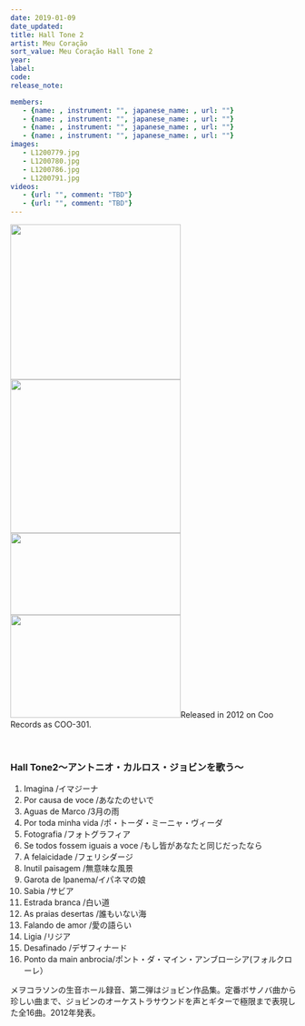 ```yaml
---
date: 2019-01-09
date_updated: 
title: Hall Tone 2
artist: Meu Coração
sort_value: Meu Coração Hall Tone 2
year: 
label: 
code: 
release_note: 

members:
   - {name: , instrument: "", japanese_name: , url: ""}
   - {name: , instrument: "", japanese_name: , url: ""}
   - {name: , instrument: "", japanese_name: , url: ""}
   - {name: , instrument: "", japanese_name: , url: ""}
images: 
   - L1200779.jpg
   - L1200780.jpg
   - L1200786.jpg
   - L1200791.jpg
videos: 
   - {url: "", comment: "TBD"}
   - {url: "", comment: "TBD"}
---
```

<a href="http://www.jjazzist.com/wp-content/uploads/2018/08/L1200779.jpg"><img class="alignnone size-medium wp-image-3718" src="http://www.jjazzist.com/wp-content/uploads/2018/08/L1200779-300x273.jpg" alt="" width="300" height="273" /></a> <a href="http://www.jjazzist.com/wp-content/uploads/2018/08/L1200780.jpg"><img class="alignnone size-medium wp-image-3719" src="http://www.jjazzist.com/wp-content/uploads/2018/08/L1200780-300x270.jpg" alt="" width="300" height="270" /></a> <a href="http://www.jjazzist.com/wp-content/uploads/2018/08/L1200786.jpg"><img class="alignnone size-medium wp-image-3720" src="http://www.jjazzist.com/wp-content/uploads/2018/08/L1200786-300x144.jpg" alt="" width="300" height="144" /></a> <a href="http://www.jjazzist.com/wp-content/uploads/2018/08/L1200791.jpg"><img class="alignnone size-medium wp-image-3721" src="http://www.jjazzist.com/wp-content/uploads/2018/08/L1200791-300x181.jpg" alt="" width="300" height="181" /></a>Released in 2012 on Coo Records as COO-301.

&nbsp;
<h3>Hall Tone2～アントニオ・カルロス・ジョビンを歌う～</h3>
<ol>
 	<li>Imagina /イマジーナ</li>
 	<li>Por causa de voce /あなたのせいで</li>
 	<li>Aguas de Marco /3月の雨</li>
 	<li>Por toda minha vida /ポ・トーダ・ミーニャ・ヴィーダ</li>
 	<li>Fotografia /フォトグラフィア</li>
 	<li>Se todos fossem iguais a voce /もし皆があなたと同じだったなら</li>
 	<li>A felaicidade /フェリシダージ</li>
 	<li>Inutil paisagem /無意味な風景</li>
 	<li>Garota de Ipanema/イパネマの娘</li>
 	<li>Sabia /サビア</li>
 	<li>Estrada branca /白い道</li>
 	<li>As praias desertas /誰もいない海</li>
 	<li>Falando de amor /愛の語らい</li>
 	<li>Ligia /リジア</li>
 	<li>Desafinado /デザフィナード</li>
 	<li>Ponto da main anbrocia/ポント・ダ・マイン・アンブローシア(フォルクローレ）</li>
</ol>
<aside>メヲコラソンの生音ホール録音、第二弾はジョビン作品集。定番ボサノバ曲から珍しい曲まで、ジョビンのオーケストラサウンドを声とギターで極限まで表現した全16曲。2012年発表。

</aside>&nbsp;
